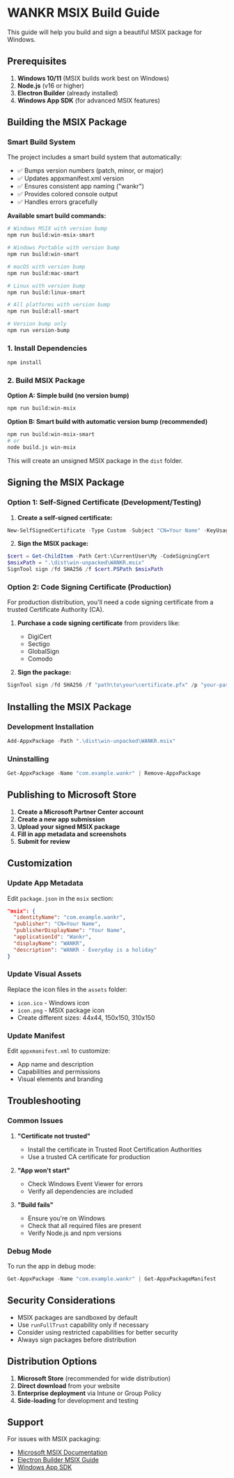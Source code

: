 # WANKR MSIX Build Guide

This guide will help you build and sign a beautiful MSIX package for Windows.

## Prerequisites

1. **Windows 10/11** (MSIX builds work best on Windows)
2. **Node.js** (v16 or higher)
3. **Electron Builder** (already installed)
4. **Windows App SDK** (for advanced MSIX features)

## Building the MSIX Package

### Smart Build System

The project includes a smart build system that automatically:

- ✅ Bumps version numbers (patch, minor, or major)
- ✅ Updates appxmanifest.xml version
- ✅ Ensures consistent app naming ("wankr")
- ✅ Provides colored console output
- ✅ Handles errors gracefully

**Available smart build commands:**

```bash
# Windows MSIX with version bump
npm run build:win-msix-smart

# Windows Portable with version bump
npm run build:win-smart

# macOS with version bump
npm run build:mac-smart

# Linux with version bump
npm run build:linux-smart

# All platforms with version bump
npm run build:all-smart

# Version bump only
npm run version-bump
```

### 1. Install Dependencies

```bash
npm install
```

### 2. Build MSIX Package

**Option A: Simple build (no version bump)**

```bash
npm run build:win-msix
```

**Option B: Smart build with automatic version bump (recommended)**

```bash
npm run build:win-msix-smart
# or
node build.js win-msix
```

This will create an unsigned MSIX package in the `dist` folder.

## Signing the MSIX Package

### Option 1: Self-Signed Certificate (Development/Testing)

1. **Create a self-signed certificate:**

```powershell
New-SelfSignedCertificate -Type Custom -Subject "CN=Your Name" -KeyUsage DigitalSignature -FriendlyName "WANKR Certificate" -CertStoreLocation "Cert:\CurrentUser\My" -TextExtension @("2.5.29.37={text}1.3.6.1.5.5.7.3.3", "2.5.29.19={text}")
```

2. **Sign the MSIX package:**

```powershell
$cert = Get-ChildItem -Path Cert:\CurrentUser\My -CodeSigningCert
$msixPath = ".\dist\win-unpacked\WANKR.msix"
SignTool sign /fd SHA256 /f $cert.PSPath $msixPath
```

### Option 2: Code Signing Certificate (Production)

For production distribution, you'll need a code signing certificate from a trusted Certificate Authority (CA).

1. **Purchase a code signing certificate** from providers like:

   - DigiCert
   - Sectigo
   - GlobalSign
   - Comodo

2. **Sign the package:**

```powershell
SignTool sign /fd SHA256 /f "path\to\your\certificate.pfx" /p "your-password" ".\dist\win-unpacked\WANKR.msix"
```

## Installing the MSIX Package

### Development Installation

```powershell
Add-AppxPackage -Path ".\dist\win-unpacked\WANKR.msix"
```

### Uninstalling

```powershell
Get-AppxPackage -Name "com.example.wankr" | Remove-AppxPackage
```

## Publishing to Microsoft Store

1. **Create a Microsoft Partner Center account**
2. **Create a new app submission**
3. **Upload your signed MSIX package**
4. **Fill in app metadata and screenshots**
5. **Submit for review**

## Customization

### Update App Metadata

Edit `package.json` in the `msix` section:

```json
"msix": {
  "identityName": "com.example.wankr",
  "publisher": "CN=Your Name",
  "publisherDisplayName": "Your Name",
  "applicationId": "Wankr",
  "displayName": "WANKR",
  "description": "WANKR - Everyday is a holiday"
}
```

### Update Visual Assets

Replace the icon files in the `assets` folder:

- `icon.ico` - Windows icon
- `icon.png` - MSIX package icon
- Create different sizes: 44x44, 150x150, 310x150

### Update Manifest

Edit `appxmanifest.xml` to customize:

- App name and description
- Capabilities and permissions
- Visual elements and branding

## Troubleshooting

### Common Issues

1. **"Certificate not trusted"**

   - Install the certificate in Trusted Root Certification Authorities
   - Use a trusted CA certificate for production

2. **"App won't start"**

   - Check Windows Event Viewer for errors
   - Verify all dependencies are included

3. **"Build fails"**
   - Ensure you're on Windows
   - Check that all required files are present
   - Verify Node.js and npm versions

### Debug Mode

To run the app in debug mode:

```powershell
Get-AppxPackage -Name "com.example.wankr" | Get-AppxPackageManifest
```

## Security Considerations

- MSIX packages are sandboxed by default
- Use `runFullTrust` capability only if necessary
- Consider using restricted capabilities for better security
- Always sign packages before distribution

## Distribution Options

1. **Microsoft Store** (recommended for wide distribution)
2. **Direct download** from your website
3. **Enterprise deployment** via Intune or Group Policy
4. **Side-loading** for development and testing

## Support

For issues with MSIX packaging:

- [Microsoft MSIX Documentation](https://docs.microsoft.com/en-us/windows/msix/)
- [Electron Builder MSIX Guide](https://www.electron.build/configuration/win)
- [Windows App SDK](https://docs.microsoft.com/en-us/windows/apps/windows-app-sdk/)
